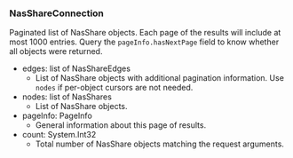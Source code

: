 ### NasShareConnection
Paginated list of NasShare objects. Each page of the results will include at most 1000 entries. Query the `pageInfo.hasNextPage` field to know whether all objects were returned.

- edges: list of NasShareEdges
  - List of NasShare objects with additional pagination information. Use `nodes` if per-object cursors are not needed.
- nodes: list of NasShares
  - List of NasShare objects.
- pageInfo: PageInfo
  - General information about this page of results.
- count: System.Int32
  - Total number of NasShare objects matching the request arguments.
